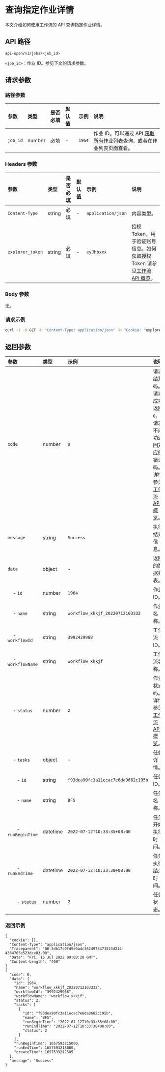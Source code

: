 # 查询指定作业详情

本文介绍如何使用工作流的 API 查询指定作业详情。

## API 路径

`api-open/v1/jobs/<job_id>`

`<job_id>`：作业 ID。参见下文的请求参数。

## 请求参数

### 路径参数

|参数|类型|是否必填|默认值|示例|说明|
|:---|:---|:---|:---|:---|:---|
|`job_id`|number|必填|-|`1964`|作业 ID。可以通过 API [获取所有作业列表](api-get-jobs.md)查询，或者在作业列表页面查看。|

### Headers 参数

|参数|类型|是否必填|默认值|示例|说明|
|:---|:---|:---|:---|:---|:---|
|`Content-Type`|string|必填|-|`application/json`|内容类型。|
|`explorer_token`|string|必填|-|`eyJhbxxx`|授权 Token，用于验证账号信息。如何获取授权 Token 请参见[工作流 API 概览](workflow-api-overview.md)。|

### Body 参数

无。

### 请求示例

```bash
curl -i -X GET -H "Content-Type: application/json" -H "Cookie: "explorer_token=eyJhbxxx"" http://192.168.8.145:7002/api-open/v1/jobs/1964
```

## 返回参数

|参数|类型|示例|说明|
|:---|:---|:---|:---|
|`code`                      | number | `0`       | 请求结果码。请求成功返回`0`，请求不成功返回对应的错误码。详情参见[工作流 API 概览](workflow-api-overview.md)。             |
|`message`                   | string | `Success` | 执行结果信息。 |
|`data`                       | object | -        | 返回的数据列表。 |
|&nbsp;&nbsp;&nbsp; - `id`         | number   | `1964` | 作业 ID。|
|&nbsp;&nbsp;&nbsp; - `name`       | string   | `workflow_xkkjf_20220712103332` | 作业名称。 |
|&nbsp;&nbsp;&nbsp; - `workflowId` | string   | `3992429968` | 工作流 ID。 |
|&nbsp;&nbsp;&nbsp; - `workflowName` | string | `workflow_xkkjf` | 工作流名称。 |
|&nbsp;&nbsp;&nbsp; - `status`      | number  | `2`  | 作业状态码。详情参见[工作流 API 概览](workflow-api-overview.md)。 |
|&nbsp;&nbsp;&nbsp; - `tasks`      | object | -| 任务详情。 |  
|&nbsp;&nbsp;&nbsp;&nbsp;&nbsp;&nbsp; - `id`      | string | `f93dea90fc3a11ecac7e6da0662c195b`| 任务 ID。 |  
|&nbsp;&nbsp;&nbsp;&nbsp;&nbsp;&nbsp; - `name`      | string | `BFS`| 任务名称。 |  
|&nbsp;&nbsp;&nbsp;&nbsp;&nbsp;&nbsp; - `runBeginTime` | datetime | `2022-07-12T10:33:35+08:00` | 任务开始执行时间。 |
|&nbsp;&nbsp;&nbsp;&nbsp;&nbsp;&nbsp; - `runEndTime` | datetime | `2022-07-12T10:33:38+08:00` | 任务执行结束时间。 |
|&nbsp;&nbsp;&nbsp;&nbsp;&nbsp;&nbsp; - `status` | number  | `2`  | 任务状态。 |

### 返回示例

```http
{
  "cookie": [],
  "Content-Type": "application/json",
  "Traceparent": "00-3db17c9fd9e0a4c3824973471523d214-4384705e523dce83-00",
  "Date": "Fri, 15 Jul 2022 09:08:20 GMT",
  "Content-Length": "400"
}
{
  "code": 0,
  "data": {
    "id": 1964,
    "name": "workflow_xkkjf_20220712103332",
    "workflowId": "3992429968",
    "workflowName": "workflow_xkkjf",
    "status": 2,
    "tasks": [
      {
        "id": "f93dea90fc3a11ecac7e6da0662c195b",
        "name": "BFS",
        "runBeginTime": "2022-07-12T10:33:35+08:00",
        "runEndTime": "2022-07-12T10:33:38+08:00",
        "status": 2
      }
    ],
    "runBeginTime": 1657593215000,
    "runEndTime": 1657593218000,
    "createTime": 1657593212505
  },
  "message": "Success"
}
```